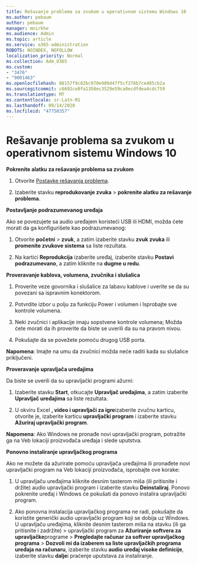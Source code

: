 ```yaml
---
title: Rešavanje problema sa zvukom u operativnom sistemu Windows 10
ms.author: pebaum
author: pebaum
manager: mnirkhe
ms.audience: Admin
ms.topic: article
ms.service: o365-administration
ROBOTS: NOINDEX, NOFOLLOW
localization_priority: Normal
ms.collection: Adm_O365
ms.custom:
- "3476"
- "9001463"
ms.openlocfilehash: 88157f9c82bc970e989d47f5cf376b7ce485cb2a
ms.sourcegitcommit: c6692ce0fa1358ec3529e59ca0ecdfdea4cdc759
ms.translationtype: MT
ms.contentlocale: sr-Latn-RS
ms.lasthandoff: 09/14/2020
ms.locfileid: "47750357"
---
```

# <a name="troubleshooting-audio-issues-in-windows-10"></a>Rešavanje problema sa zvukom u operativnom sistemu Windows 10

**Pokrenite alatku za rešavanje problema sa zvukom**

1.  Otvorite [Postavke rešavanja problema](ms-settings:troubleshoot).

2.  Izaberite stavku **reprodukovanje zvuka**  >  **pokrenite alatku za rešavanje problema**.

**Postavljanje podrazumevanog uređaja**

Ako se povezujete sa audio uređajem koristeći USB ili HDMI, možda ćete morati da ga konfigurišete kao podrazumevanog:

1. Otvorite **početni**  >  **zvuk**, a zatim izaberite stavku **zvuk zvuka** ili **promenite zvukove sistema** sa liste rezultata.

2.  Na kartici **Reprodukcija** izaberite uređaj, izaberite stavku **Postavi podrazumevano**, a zatim kliknite na **dugme u redu**.

**Proveravanje kablova, volumena, zvučnika i slušalica**

1. Proverite veze govornika i slušalice za labavu kablove i uverite se da su povezani sa ispravnim konektorom.

2. Potvrdite izbor u polju za funkciju Power i volumen i Isprobajte sve kontrole volumena.

3. Neki zvučnici i aplikacije imaju sopstvene kontrole volumena; Možda ćete morati da ih proverite da biste se uverili da su na pravom nivou.

4. Pokušajte da se povežete pomoću drugog USB porta.

**Napomena**: Imajte na umu da zvučnici možda neće raditi kada su slušalice priključeni.

**Proveravanje upravljača uređajima**

Da biste se uverili da su upravljački programi ažurni:

1. Izaberite stavku **Start**, otkucajte **Upravljač uređajima**, a zatim izaberite **Upravljač uređajima** sa liste rezultata.

2. U okviru Excel **, video i upravljači za igre**izaberite zvučnu karticu, otvorite je, izaberite karticu **upravljački program** i izaberite stavku **Ažuriraj upravljački program**.

**Napomena**: Ako Windows ne pronađe novi upravljački program, potražite ga na Veb lokaciji proizvođača uređaja i slede uputstva.

**Ponovno instaliranje upravljačkog programa**

Ako ne možete da ažurirate pomoću upravljača uređajima ili pronađete novi upravljački program na Veb lokaciji proizvođača, isprobajte ove korake:

1. U upravljaču uređajima kliknite desnim tasterom miša (ili pritisnite i držite) audio upravljački program i izaberite stavku **Deinstaliraj**. Ponovo pokrenite uređaj i Windows će pokušati da ponovo instalira upravljački program.

2. Ako ponovna instalacija upravljačkog programa ne radi, pokušajte da koristite generički audio upravljački program koji se dobija uz Windows. U upravljaču uređajima, kliknite desnim tasterom miša na stavku (ili ga pritisnite i zadržite) > upravljački program za **Ažuriranje softvera za upravljačke**programe  >  **Pregledajte računar za softver upravljačkog programa**  >  **Dozvoli mi da izaberem sa liste upravljačkih programa uređaja na računaru**, izaberite stavku **audio uređaj visoke definicije**, izaberite stavku **dalje**i praćenje uputstava za instaliranje.
